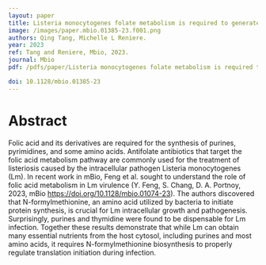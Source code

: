 ```yaml
---
layout: paper
title: Listeria monocytogenes folate metabolism is required to generate N-formylmethionine during infection
image: /images/paper.mbio.01385-23.f001.png
authors: Qing Tang, Michelle L Reniere.
year: 2023
ref: Tang and Reniere, Mbio, 2023.
journal: Mbio
pdf: /pdfs/paper/Listeria monocytogenes folate metabolism is required to generate N-formylmethionine during infection.pdf

doi: 10.1128/mbio.01385-23
---
```


# Abstract
Folic acid and its derivatives are required for the synthesis of purines, pyrimidines, and some amino acids. Antifolate antibiotics that target the folic acid metabolism pathway are commonly used for the treatment of listeriosis caused by the intracellular pathogen Listeria monocytogenes (Lm). In recent work in mBio, Feng et al. sought to understand the role of folic acid metabolism in Lm virulence (Y. Feng, S. Chang, D. A. Portnoy, 2023, mBio https://doi.org/10.1128/mbio.01074-23). The authors discovered that N-formylmethionine, an amino acid utilized by bacteria to initiate protein synthesis, is crucial for Lm intracellular growth and pathogenesis. Surprisingly, purines and thymidine were found to be dispensable for Lm infection. Together these results demonstrate that while Lm can obtain many essential nutrients from the host cytosol, including purines and most amino acids, it requires N-formylmethionine biosynthesis to properly regulate translation initiation during infection.
